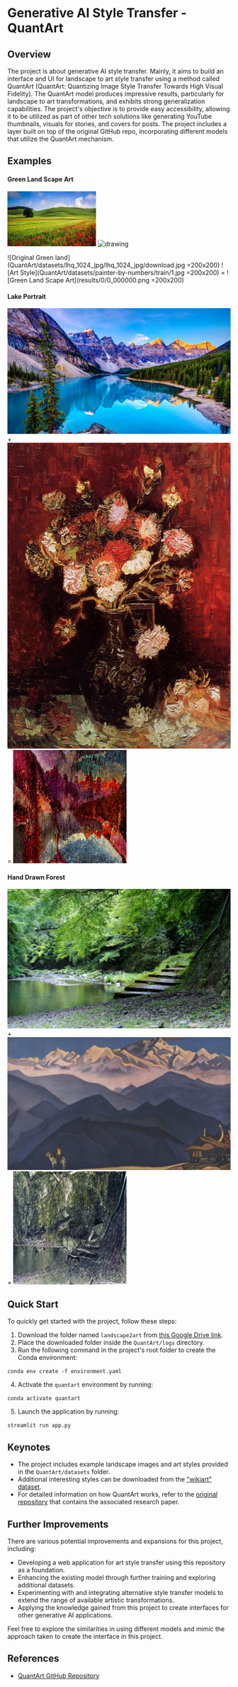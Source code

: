 
# Generative AI Style Transfer - QuantArt

## Overview
The project is about generative AI style transfer. Mainly, it aims to build an interface and UI for landscape to art style transfer using a method called QuantArt (QuantArt: Quantizing Image Style Transfer Towards High Visual Fidelity). The QuantArt model produces impressive results, particularly for landscape to art transformations, and exhibits strong generalization capabilities. The project's objective is to provide easy accessibility, allowing it to be utilized as part of other tech solutions like generating YouTube thumbnails, visuals for stories, and covers for posts. The project includes a layer built on top of the original GitHub repo, incorporating different models that utilize the QuantArt mechanism.

## Examples
#### Green Land Scape Art
<img src="QuantArt/datasets/lhq_1024_jpg/lhq_1024_jpg/download.jpg" alt="drawing" width="200"/>
<img src="QuantArt/datasets/painter-by-numbers/train/1.jpg =200x200" alt="drawing" width="200"/>

![Original Green land](QuantArt/datasets/lhq_1024_jpg/lhq_1024_jpg/download.jpg =200x200) ![Art Style](QuantArt/datasets/painter-by-numbers/train/1.jpg =200x200) = ![Green Land Scape Art](results/0/0_000000.png =200x200)

#### Lake Portrait
![Lake](QuantArt/datasets/lhq_1024_jpg/lhq_1024_jpg/2560x1440-best-nature-4k_1540131754.jpg) + ![Portrait](QuantArt/datasets/painter-by-numbers/train/4.jpg) = ![Lake Portrait](results/1/5_000000.png)

#### Hand Drawn Forest
![Forest](QuantArt/datasets/lhq_1024_jpg/lhq_1024_jpg/desktop-1440x900.jpg) + ![Hand Drawn Art](QuantArt/datasets/painter-by-numbers/train/5.jpg) = ![Hand Drawn Forest](results/2/7_000000.png)

## Quick Start
To quickly get started with the project, follow these steps:

1. Download the folder named `landscape2art` from [this Google Drive link](https://drive.google.com/drive/folders/1zuz9CmgpB7JsEx-Y5H0K0u3D95C6g4MU).
2. Place the downloaded folder inside the `QuantArt/logs` directory.
3. Run the following command in the project's root folder to create the Conda environment:
```shell
conda env create -f environment.yaml
```
4. Activate the `quantart` environment by running:
```shell
conda activate quantart
```
5. Launch the application by running:
```shell
streamlit run app.py
```

## Keynotes
- The project includes example landscape images and art styles provided in the `QuantArt/datasets` folder.
- Additional interesting styles can be downloaded from the ["wikiart" dataset](https://www.kaggle.com/competitions/painter-by-numbers/data).
- For detailed information on how QuantArt works, refer to the [original repository](https://github.com/siyuhuang/QuantArt/tree/main) that contains the associated research paper.

## Further Improvements
There are various potential improvements and expansions for this project, including:

- Developing a web application for art style transfer using this repository as a foundation.
- Enhancing the existing model through further training and exploring additional datasets.
- Experimenting with and integrating alternative style transfer models to extend the range of available artistic transformations.
- Applying the knowledge gained from this project to create interfaces for other generative AI applications.

Feel free to explore the similarities in using different models and mimic the approach taken to create the interface in this project.

## References
- [QuantArt GitHub Repository](https://github.com/siyuhuang/QuantArt/tree/main)

